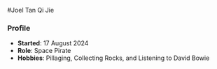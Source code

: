 #Joel Tan Qi Jie

### Profile
- **Started**: 17 August 2024
- **Role**: Space Pirate
- **Hobbies**: Pillaging, Collecting Rocks, and Listening to David Bowie